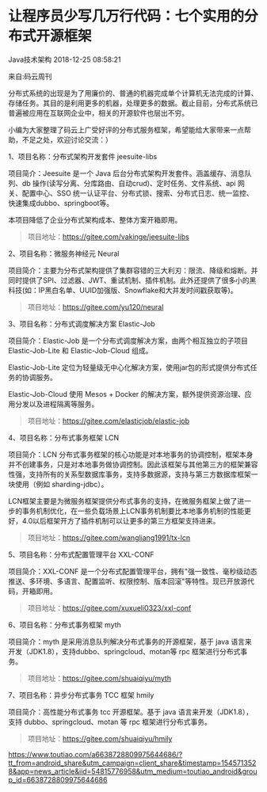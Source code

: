 # 让程序员少写几万行代码：七个实用的分布式开源框架

Java技术架构 2018-12-25 08:58:21

来自:码云周刊

分布式系统的出现是为了用廉价的、普通的机器完成单个计算机无法完成的计算、存储任务。其目的是利用更多的机器，处理更多的数据。截止目前，分布式系统已普遍被应用在互联网企业中，相关的开源软件也层出不穷。

小编为大家整理了码云上广受好评的分布式服务框架，希望能给大家带来一点帮助，不足之处，欢迎讨论交流：）

1、项目名称：分布式架构开发套件 jeesuite-libs

项目简介：Jeesuite 是一个 Java 后台分布式架构开发套件。涵盖缓存、消息队列、db 操作(读写分离、分库路由、自动crud)、定时任务、文件系统、api 网关、配置中心、SSO 统一认证平台、分布式锁、搜索、分布式日志、统一监控、快速集成dubbo、springboot等。

本项目降低了企业分布式架构成本、整体方案开箱即用。

> 项目地址：https://gitee.com/vakinge/jeesuite-libs

2、项目名称：微服务神经元 Neural

项目简介：主要为分布式架构提供了集群容错的三大利刃：限流、降级和熔断。并同时提供了SPI、过滤器、JWT、重试机制、插件机制。此外还提供了很多小的黑科技(如：IP黑白名单、UUID加强版、Snowflake和大并发时间戳获取等)。

> 项目地址：https://gitee.com/yu120/neural

3、项目名称：分布式调度解决方案 Elastic-Job

项目简介：Elastic-Job 是一个分布式调度解决方案，由两个相互独立的子项目 Elastic-Job-Lite 和 Elastic-Job-Cloud 组成。

Elastic-Job-Lite 定位为轻量级无中心化解决方案，使用jar包的形式提供分布式任务的协调服务。

Elastic-Job-Cloud 使用 Mesos + Docker 的解决方案，额外提供资源治理、应用分发以及进程隔离等服务。

> 项目地址：https://gitee.com/elasticjob/elastic-job

4、项目名称：分布式事务框架 LCN

项目简介：LCN 分布式事务框架的核心功能是对本地事务的协调控制，框架本身并不创建事务，只是对本地事务做协调控制。因此该框架与其他第三方的框架兼容性强，支持所有的关系型数据库事务，支持多数据源，支持与第三方数据库框架一块使用（例如 sharding-jdbc）。

LCN框架主要是为微服务框架提供分布式事务的支持，在微服务框架上做了进一步的事务机制优化，在一些负载场景上LCN事务机制要比本地事务机制的性能更好，4.0以后框架开方了插件机制可以让更多的第三方框架支持进来。

> 项目地址：https://gitee.com/wangliang1991/tx-lcn

5、项目名称：分布式配置管理平台 XXL-CONF

项目简介：XXL-CONF 是一个分布式配置管理平台，拥有"强一致性、毫秒级动态推送、多环境、多语言、配置监听、权限控制、版本回滚"等特性。现已开放源代码，开箱即用。

> 项目地址：https://gitee.com/xuxueli0323/xxl-conf

6、项目名称：分布式事务框架 myth

项目简介：myth 是采用消息队列解决分布式事务的开源框架，基于 java 语言来开发（JDK1.8），支持dubbo、springcloud、motan等 rpc 框架进行分布式事务。

> 项目地址：https://gitee.com/shuaiqiyu/myth

7、项目名称：异步分布式事务 TCC 框架 hmily

项目简介：高性能分布式事务 tcc 开源框架。基于 java 语言来开发（JDK1.8），支持 dubbo、springcloud、motan 等 rpc 框架进行分布式事务。

> 项目地址：https://gitee.com/shuaiqiyu/hmily





https://www.toutiao.com/a6638728809975644686/?tt_from=android_share&utm_campaign=client_share&timestamp=1545713528&app=news_article&iid=54815776958&utm_medium=toutiao_android&group_id=6638728809975644686